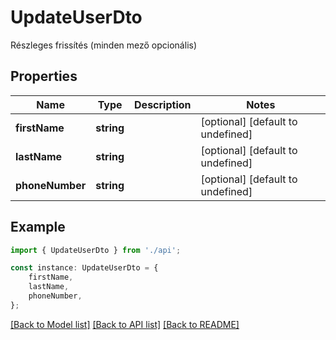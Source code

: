 # UpdateUserDto

Részleges frissítés (minden mező opcionális)

## Properties

Name | Type | Description | Notes
------------ | ------------- | ------------- | -------------
**firstName** | **string** |  | [optional] [default to undefined]
**lastName** | **string** |  | [optional] [default to undefined]
**phoneNumber** | **string** |  | [optional] [default to undefined]

## Example

```typescript
import { UpdateUserDto } from './api';

const instance: UpdateUserDto = {
    firstName,
    lastName,
    phoneNumber,
};
```

[[Back to Model list]](../README.md#documentation-for-models) [[Back to API list]](../README.md#documentation-for-api-endpoints) [[Back to README]](../README.md)
